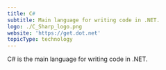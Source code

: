 ```yaml
---
title: C#
subtitle: Main language for writing code in .NET.
logo: ./C_Sharp_logo.png
website: 'https://get.dot.net'
topicType: technology
---
```


C# is the main language for writing code in .NET.
